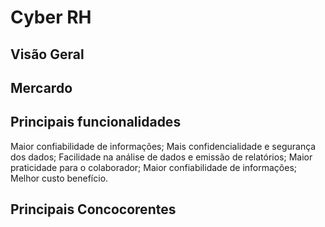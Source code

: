 # Cyber RH #

## Visão Geral ##

## Mercardo ##


## Principais funcionalidades ##

 Maior confiabilidade de informações;
 Mais confidencialidade e segurança dos dados;
 Facilidade na análise de dados e emissão de relatórios;
 Maior praticidade para o colaborador;
 Maior confiabilidade de informações;
 Melhor custo benefício.

## Principais Concocorentes ##
